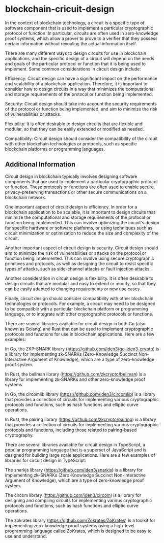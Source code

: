 # blockchain-cricuit-design

In the context of blockchain technology, a circuit is a specific type of software component that is used to implement a particular cryptographic protocol or function. In particular, circuits are often used in zero-knowledge proof systems, which allow a prover to prove to a verifier that they possess certain information without revealing the actual information itself.

There are many different ways to design circuits for use in blockchain applications, and the specific design of a circuit will depend on the needs and goals of the particular protocol or function that it is being used to implement. Some common considerations in circuit design include:

Efficiency: Circuit design can have a significant impact on the performance and scalability of a blockchain application. Therefore, it is important to consider how to design circuits in a way that minimizes the computational and storage requirements of the protocol or function being implemented.

Security: Circuit design should take into account the security requirements of the protocol or function being implemented, and aim to minimize the risk of vulnerabilities or attacks.

Flexibility: It is often desirable to design circuits that are flexible and modular, so that they can be easily extended or modified as needed.

Compatibility: Circuit design should consider the compatibility of the circuit with other blockchain technologies or protocols, such as specific blockchain platforms or programming languages.

## Additional Information

Circuit design in blockchain typically involves designing software components that are used to implement a particular cryptographic protocol or function. These protocols or functions are often used to enable secure, privacy-preserving transactions or other secure communications on a blockchain network.

One important aspect of circuit design is efficiency. In order for a blockchain application to be scalable, it is important to design circuits that minimize the computational and storage requirements of the protocol or function being implemented. This can involve optimizing the circuit's design for specific hardware or software platforms, or using techniques such as circuit minimization or optimization to reduce the size and complexity of the circuit.

Another important aspect of circuit design is security. Circuit design should aim to minimize the risk of vulnerabilities or attacks on the protocol or function being implemented. This can involve using secure cryptographic primitives and protocols, as well as designing the circuit to resist specific types of attacks, such as side-channel attacks or fault injection attacks.

Another consideration in circuit design is flexibility. It is often desirable to design circuits that are modular and easy to extend or modify, so that they can be easily adapted to changing requirements or new use cases.

Finally, circuit design should consider compatibility with other blockchain technologies or protocols. For example, a circuit may need to be designed to be compatible with a particular blockchain platform or programming language, or to integrate with other cryptographic protocols or functions.

There are several libraries available for circuit design in both Go (also known as Golang) and Rust that can be used to implement cryptographic protocols and functions for use in blockchain applications. Here are a few examples:

In Go, the ZKP-SNARK library (https://github.com/iden3/go-iden3-crypto) is a library for implementing zk-SNARKs (Zero-Knowledge Succinct Non-Interactive Argument of Knowledge), which are a type of zero-knowledge proof system.

In Rust, the bellman library (https://github.com/zkcrypto/bellman) is a library for implementing zk-SNARKs and other zero-knowledge proof systems.

In Go, the circomlib library (https://github.com/iden3/circomlib) is a library that provides a collection of circuits for implementing various cryptographic protocols and functions, such as hash functions and elliptic curve operations.

In Rust, the pairing library (https://github.com/zkcrypto/pairing) is a library that provides a collection of circuits for implementing various cryptographic protocols and functions, including those related to pairing-based cryptography.

There are several libraries available for circuit design in TypeScript, a popular programming language that is a superset of JavaScript and is designed for building large scale applications. Here are a few examples of libraries for circuit design in TypeScript:

The snarkjs library (https://github.com/iden3/snarkjs) is a library for implementing zk-SNARKs (Zero-Knowledge Succinct Non-Interactive Argument of Knowledge), which are a type of zero-knowledge proof system.

The circom library (https://github.com/iden3/circom) is a library for designing and compiling circuits for implementing various cryptographic protocols and functions, such as hash functions and elliptic curve operations.

The zokrates library (https://github.com/Zokrates/ZoKrates) is a toolkit for implementing zero-knowledge proof systems using a high-level programming language called ZoKrates, which is designed to be easy to use and understand.
